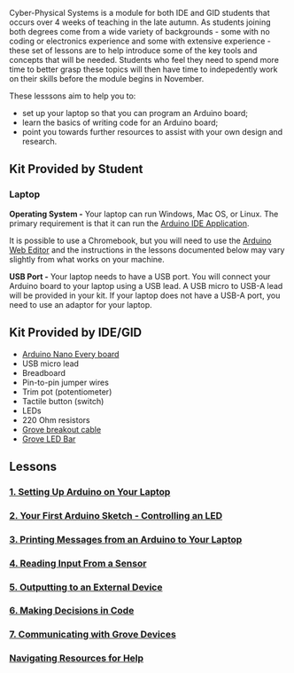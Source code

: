 Cyber-Physical Systems is a module for both IDE and GID students that occurs over 4 weeks of teaching in the late autumn. As students joining both degrees come from a wide variety of backgrounds - some with no coding or electronics experience and some with extensive experience - these set of lessons are to help introduce some of the key tools and concepts that will be needed. Students who feel they need to spend more time to better grasp these topics will then have time to indepedently work on their skills before the module begins in November.

These lesssons aim to help you to: 
* set up your laptop so that you can program an Arduino board;
* learn the basics of writing code for an Arduino board;
* point you towards further resources to assist with your own design and research.

## Kit Provided by Student
### Laptop
**Operating System -** Your laptop can run Windows, Mac OS, or Linux. The primary requirement is that it can run the [Arduino IDE Application](https://www.arduino.cc/en/software).

It is possible to use a Chromebook, but you will need to use the [Arduino Web Editor](https://create.arduino.cc/editor/) and the instructions in the lessons documented below may vary slightly from what works on your machine.

**USB Port -** Your laptop needs to have a USB port. You will connect your Arduino board to your laptop using a USB lead. A USB micro to USB-A lead will be provided in your kit. If your laptop does not have a USB-A port, you need to use an adaptor for your laptop.


## Kit Provided by IDE/GID
* [Arduino Nano Every board](https://docs.arduino.cc/hardware/nano-every)
* USB micro lead
* Breadboard
* Pin-to-pin jumper wires
* Trim pot (potentiometer)
* Tactile button (switch)
* LEDs
* 220 Ohm resistors
* [Grove breakout cable](https://wiki.seeedstudio.com/Grove_System/#grove-to-4-pin-femalemale-jumper)
* [Grove LED Bar](https://wiki.seeedstudio.com/Grove-LED_Bar/)



## Lessons

### [1. Setting Up Arduino on Your Laptop](https://github.com/IDE-GID-Cyberphysical-Systems/CPS-Fundamentals/wiki/Setting-Up-Arduino-on-Your-Laptop)

### [2. Your First Arduino Sketch - Controlling an LED](https://github.com/IDE-GID-Cyberphysical-Systems/CPS-Fundamentals/wiki/Controlling-an-LED)

### [3. Printing Messages from an Arduino to Your Laptop](https://github.com/IDE-GID-Cyberphysical-Systems/CPS-Fundamentals/wiki/Printing-Messages-from-an-Arduino-to-Your-Laptop)

### [4. Reading Input From a Sensor](https://github.com/IDE-GID-Cyberphysical-Systems/CPS-Fundamentals/wiki/Reading-Input-From-a-Sensor)

### [5. Outputting to an External Device](https://github.com/IDE-GID-Cyberphysical-Systems/CPS-Fundamentals/wiki/Outputting-to-an-External-Device)

### [6. Making Decisions in Code](https://github.com/IDE-GID-Cyberphysical-Systems/CPS-Fundamentals/wiki/Making-Decisions-in-Code)

### [7. Communicating with Grove Devices](https://github.com/IDE-GID-Cyberphysical-Systems/CPS-Fundamentals/wiki/Communicating-with-Grove-Devices)

### [Navigating Resources for Help](https://github.com/IDE-GID-Cyberphysical-Systems/CPS-Fundamentals/wiki/Navigating-Resources-for-Help)
